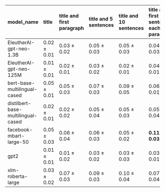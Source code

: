 | model_name                         | title           | title and first paragraph   | title and 5 sentences   | title and 10 sentences   | title and first sentence each paragraph   | raw text        |
|:-----------------------------------|:----------------|:----------------------------|:------------------------|:-------------------------|:------------------------------------------|:----------------|
| EleutherAI-gpt-neo-1.3B            | 0.02 $\pm$ 0.01 | 0.03 $\pm$ 0.02             | 0.05 $\pm$ 0.03         | 0.05 $\pm$ 0.03          | 0.04 $\pm$ 0.03                           | 0.07 $\pm$ 0.03 |
| EleutherAI-gpt-neo-125M            | 0.01 $\pm$ 0.01 | 0.02 $\pm$ 0.01             | 0.03 $\pm$ 0.02         | 0.02 $\pm$ 0.01          | 0.04 $\pm$ 0.01                           | 0.03 $\pm$ 0.02 |
| bert-base-multilingual-cased       | 0.05 $\pm$ 0.01 | 0.05 $\pm$ 0.03             | 0.07 $\pm$ 0.03         | 0.09 $\pm$ 0.05          | 0.06 $\pm$ 0.01                           | 0.10 $\pm$ 0.05 |
| distilbert-base-multilingual-cased | 0.02 $\pm$ 0.01 | 0.02 $\pm$ 0.02             | 0.05 $\pm$ 0.04         | 0.05 $\pm$ 0.03          | 0.05 $\pm$ 0.04                           | 0.04 $\pm$ 0.04 |
| facebook-mbart-large-50            | 0.05 $\pm$ 0.03 | 0.06 $\pm$ 0.04             | 0.06 $\pm$ 0.03         | 0.05 $\pm$ 0.02          | **0.11 $\pm$ 0.03**                       | 0.08 $\pm$ 0.04 |
| gpt2                               | 0.01 $\pm$ 0.01 | 0.01 $\pm$ 0.02             | 0.03 $\pm$ 0.02         | 0.03 $\pm$ 0.03          | 0.03 $\pm$ 0.01                           | 0.02 $\pm$ 0.01 |
| xlm-roberta-large                  | 0.03 $\pm$ 0.02 | 0.07 $\pm$ 0.03             | 0.09 $\pm$ 0.03         | 0.10 $\pm$ 0.04          | 0.07 $\pm$ 0.04                           | 0.07 $\pm$ 0.04 |